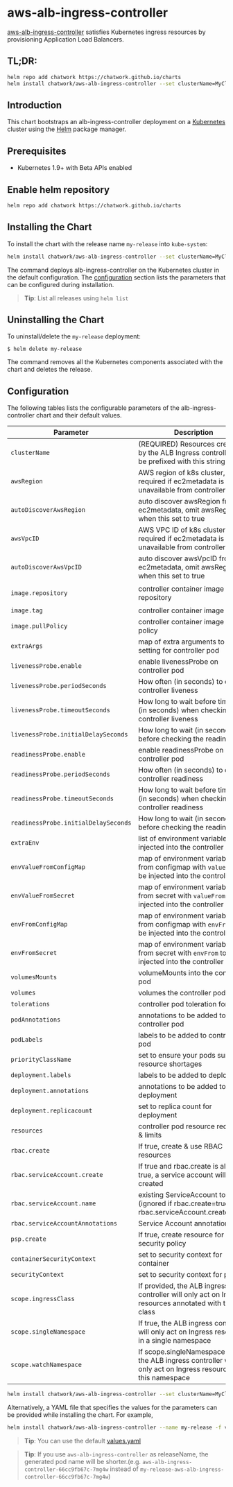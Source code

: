 # aws-alb-ingress-controller

[aws-alb-ingress-controller](https://github.com/kubernetes-sigs/aws-alb-ingress-controller) satisfies Kubernetes ingress resources by provisioning Application Load Balancers.

## TL;DR:

```bash
helm repo add chatwork https://chatwork.github.io/charts
helm install chatwork/aws-alb-ingress-controller --set clusterName=MyClusterName --set autoDiscoverAwsRegion=true --set autoDiscoverAwsVpcID=true
```

## Introduction

This chart bootstraps an alb-ingress-controller deployment on a [Kubernetes](http://kubernetes.io) cluster using the [Helm](https://helm.sh) package manager.

## Prerequisites

- Kubernetes 1.9+ with Beta APIs enabled

## Enable helm repository

```bash
helm repo add chatwork https://chatwork.github.io/charts
```

## Installing the Chart
To install the chart with the release name `my-release` into `kube-system`:

```bash
helm install chatwork/aws-alb-ingress-controller --set clusterName=MyClusterName --set autoDiscoverAwsRegion=true --set autoDiscoverAwsVpcID=true --name my-release --namespace kube-system
```

The command deploys alb-ingress-controller on the Kubernetes cluster in the default configuration. The [configuration](#configuration) section lists the parameters that can be configured during installation.

> **Tip**: List all releases using `helm list`

## Uninstalling the Chart

To uninstall/delete the `my-release` deployment:

```console
$ helm delete my-release
```

The command removes all the Kubernetes components associated with the chart and deletes the release.

## Configuration

The following tables lists the configurable parameters of the alb-ingress-controller chart and their default values.

| Parameter                 | Description                                                                                                    | Default                                                                   |
| ------------------------- | -------------------------------------------------------------------------------------------------------------- | ------------------------------------------------------------------------- |
| `clusterName`             | (REQUIRED) Resources created by the ALB Ingress controller will be prefixed with this string                   | N/A                                                                       |
| `awsRegion`               | AWS region of k8s cluster, required if ec2metadata is unavailable from controller pod                          | `ap-northeast-1`                                                              |
| `autoDiscoverAwsRegion`   | auto discover awsRegion from ec2metadata, omit awsRegion when this set to true                                 | false                                                                     |
| `awsVpcID`                | AWS VPC ID of k8s cluster, required if ec2metadata is unavailable from controller pod                          | `vpc-xxx`                                                                 |
| `autoDiscoverAwsVpcID`    | auto discover awsVpcID from ec2metadata, omit awsRegion when this set to true                                  | false                                                                     |
| `image.repository`        | controller container image repository                                                                          | `docker.io/amazon/aws-alb-ingress-controller`                             |
| `image.tag`               | controller container image tag                                                                                 | `v1.1.5`                                                                  |
| `image.pullPolicy`        | controller container image pull policy                                                                         | `IfNotPresent`                                                            |
| `extraArgs`               | map of extra arguments to be setting for controller pod                                                        | `{}`                                                                      |
| `livenessProbe.enable`               | enable livenessProbe on controller pod                                                              | `true`                                                                   |
| `livenessProbe.periodSeconds`        |  How often (in seconds) to check controller liveness                                                |    60                                                                    |
| `livenessProbe.timeoutSeconds`       | How long to wait before timeout (in seconds) when checking controller liveness                      |    3                                                                     |
| `livenessProbe.initialDelaySeconds`  | How long to wait (in seconds) before checking the readiness                                         |   30                                                                    |
| `readinessProbe.enable`              | enable readinessProbe on controller pod                                                             | `true`                                                                   |
| `readinessProbe.periodSeconds`       |  How often (in seconds) to check controller readiness                                               |    60                                                                    |
| `readinessProbe.timeoutSeconds`      | How long to wait before timeout (in seconds) when checking controller readiness                     |    1                                                                     |
| `readinessProbe.initialDelaySeconds` | How long to wait (in seconds) before checking the readiness                                         |    30                                                                     |
| `extraEnv`                           | list of environment variables to be injected into the controller pod                                | `[]`                                                                     |
| `envValueFromConfigMap`              | map of environment variables from configmap with `valueFrom` to be injected into the controller pod | `{}`                                                                     |
| `envValueFromSecret`                 | map of environment variables from secret with `valueFrom` to be injected into the controller pod    | `{}`                                                                     |
| `envFromConfigMap`                   | map of environment variables from configmap with `envFrom` to be injected into the controller pod   | `{}`                                                                     |
| `envFromSecret`                      | map of environment variables from secret with `envFrom` to be injected into the controller pod      | `{}`                                                                     |
| `volumesMounts`           | volumeMounts into the controller pod                                                                           | `[]`                                                                      |
| `volumes`                 | volumes the controller pod                                                                                     | `[]`                                                                      |
| `tolerations`             | controller pod toleration for taints                                                                           | `{}`                                                                      |
| `podAnnotations`          | annotations to be added to controller pod                                                                      | `{}`                                                                      |
| `podLabels`               | labels to be added to controller pod                                                                           | `{}`                                                                      |
| `priorityClassName`       | set to ensure your pods survive resource shortages                                                             | `""`                                                                      |
| `deployment.labels`       | labels to be added to deployment                                                                               | `{}`                                                                      |
| `deployment.annotations`  | annotations to be added to deployment                                                                          | `{}`                                                                      |
| `deployment.replicacount` | set to replica count for deployment                                                                            | `1`                                                                      |
| `resources`               | controller pod resource requests & limits                                                                      | `{}`                                                                      |
| `rbac.create`             | If true, create & use RBAC resources                                                                           | `true`                                                                    |
| `rbac.serviceAccount.create` | If true and rbac.create is also true, a service account will be created                                      | `true`
| `rbac.serviceAccount.name`   | existing ServiceAccount to use (ignored if rbac.create=true and rbac.serviceAccount.create=true)             | `default`
| `rbac.serviceAccountAnnotations` | Service Account annotations                                                                              | `{}`                                                                      |
| `psp.create`              | If true, create resource for pod security policy                                                               | `false`                                                                   |
| `containerSecurityContext`| set to security context for container                                                                          | `{}`                                                                      |
| `securityContext`         | set to security context for pod                                                                                | `{}`                                                                      |
| `scope.ingressClass`      | If provided, the ALB ingress controller will only act on Ingress resources annotated with this class           | `alb`                                                                     |
| `scope.singleNamespace`   | If true, the ALB ingress controller will only act on Ingress resources in a single namespace                   | `false` (watch all namespaces)                                            |
| `scope.watchNamespace`    | If scope.singleNamespace=true, the ALB ingress controller will only act on Ingress resources in this namespace | `""` (namespace of the ALB ingress controller)                            |

```bash
helm install chatwork/aws-alb-ingress-controller --set clusterName=MyClusterName --set autoDiscoverAwsRegion=true --set autoDiscoverAwsVpcID=true --name my-release --namespace kube-system
```

Alternatively, a YAML file that specifies the values for the parameters can be provided while installing the chart. For example,

```bash
helm install chatwork/aws-alb-ingress-controller --name my-release -f values.yaml
```

> **Tip**: You can use the default [values.yaml](values.yaml)

> **Tip**: If you use `aws-alb-ingress-controller` as releaseName, the generated pod name will be shorter.(e.g. `aws-alb-ingress-controller-66cc9fb67c-7mg4w` instead of `my-release-aws-alb-ingress-controller-66cc9fb67c-7mg4w`)
